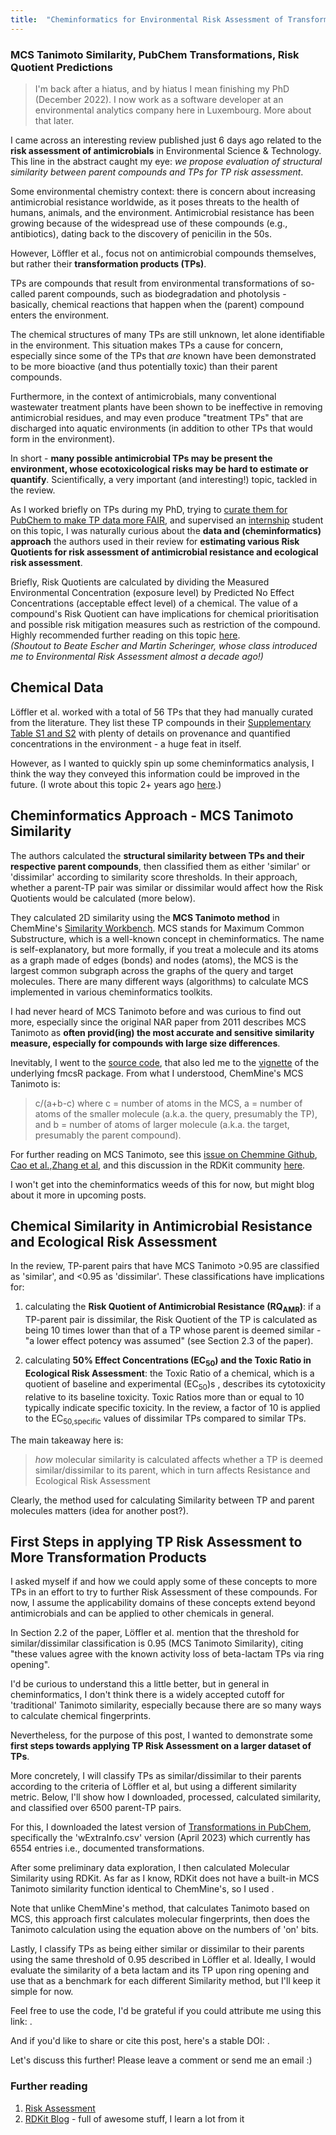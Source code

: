 ```yaml
---
title:  "Cheminformatics for Environmental Risk Assessment of Transformation Products"
---
```

### MCS Tanimoto Similarity, PubChem Transformations, Risk Quotient Predictions

> I'm back after a hiatus, and by hiatus I mean finishing my PhD (December 2022). I now work as a software developer at an environmental analytics company here in Luxembourg. More about that later.

I came across an interesting review published just 6 days ago related to the **risk assessment of antimicrobials** in Environmental Science & Technology. This line in the abstract caught my eye: *we propose evaluation of structural similarity between parent compounds and TPs for TP risk assessment*.

Some environmental chemistry context: there is concern about increasing antimicrobial resistance worldwide, as it poses threats to the health of humans, animals, and the environment. Antimicrobial resistance has been growing because of the widespread use of these compounds (e.g., antibiotics), dating back to the discovery of penicilin in the 50s.

However, Löffler et al., focus not on antimicrobial compounds themselves, but rather their **transformation products (TPs)**. 

TPs are compounds that result from environmental transformations of so-called parent compounds, such as biodegradation and photolysis - basically, chemical reactions that happen when the (parent) compound enters the environment.

The chemical structures of many TPs are still unknown, let alone identifiable in the environment. This situation makes TPs a cause for concern, especially since some of the TPs that *are* known have been demonstrated to be more bioactive (and thus potentially toxic) than their parent compounds. 

Furthermore, in the context of antimicrobials, many conventional wastewater treatment plants have been shown to be ineffective in removing antimicrobial residues, and may even produce "treatment TPs" that are discharged into aquatic environments (in addition to other TPs that would form in the environment).

In short - **many possible antimicrobial TPs may be present the environment, whose ecotoxicological risks may be hard to estimate or quantify**. Scientifically, a very important (and interesting!) topic, tackled in the review.

As I worked briefly on TPs during my PhD, trying to [curate them for PubChem to make TP data more FAIR](https://zenodo.org/record/7838005), and supervised an [internship](https://adelenel.ai/mentoring/) student on this topic, I was naturally curious about the **data and (cheminformatics) approach** the authors used in their review for **estimating various Risk Quotients for risk assessment of antimicrobial resistance and ecological risk assessment**. 

Briefly, Risk Quotients are calculated by dividing the Measured Environmental Concentration (exposure level) by Predicted No Effect Concentrations (acceptable effect level) of a chemical. The value of a compound's Risk Quotient can have implications for chemical prioritisation and possible risk mitigation measures such as restriction of the compound. Highly recommended further reading on this topic [here](https://doi.org/10.2166/9781789061987).  
*(Shoutout to Beate Escher and Martin Scheringer, whose class introduced me to Environmental Risk Assessment almost a decade ago!)*


## Chemical Data
Löffler et al. worked with a total of 56 TPs that they had manually curated from the literature. They list these TP compounds in their [Supplementary Table S1 and S2](https://pubs.acs.org/doi/suppl/10.1021/acs.est.2c09854/suppl_file/es2c09854_si_002.xlsx) with plenty of details on provenance and quantified concentrations in the environment - a huge feat in itself. 

However, as I wanted to quickly spin up some cheminformatics analysis, I think the way they conveyed this information could be improved in the future. (I wrote about this topic 2+ years ago [here](https://adelenel.ai/communicatingenvchem/).)


## Cheminformatics Approach - MCS Tanimoto Similarity
The authors calculated the **structural similarity between TPs and their respective parent compounds**, then classified them as either 'similar' or 'dissimilar' according to similarity score thresholds. In their approach, whether a parent-TP pair was similar or dissimilar would affect how the Risk Quotients would be calculated (more below).

They calculated 2D similarity using the **MCS Tanimoto method** in ChemMine's [Similarity Workbench](https://chemminetools.ucr.edu/similarity/). MCS stands for Maximum Common Substructure, which is a well-known concept in cheminformatics. The name is self-explanatory, but more formally, if you treat a molecule and its atoms as a graph made of edges (bonds) and nodes (atoms), the MCS is the largest common subgraph across the graphs of the query and target molecules. There are many different ways (algorithms) to calculate MCS implemented in various cheminformatics toolkits.

I had never heard of MCS Tanimoto before and was curious to find out more, especially since the original NAR paper from 2011 describes MCS Tanimoto as **often provid(ing) the most accurate and sensitive similarity measure, especially for compounds with large size differences**.

Inevitably, I went to the [source code](https://github.com/girke-lab/chemminetools/blob/1896c2dd7362f44193528aef028390543a125921/similarity/funcs.py#L88), that also led me to the [vignette](https://www.bioconductor.org/packages/devel/bioc/vignettes/fmcsR/inst/doc/fmcsR.html#52_Compute_MCS) of the underlying fmcsR package. From what I understood, ChemMine's MCS Tanimoto is:

> c/(a+b-c)
> where c =  number of atoms in the MCS, a = number of atoms of the smaller molecule (a.k.a. the query, presumably the TP), and b = number of atoms of larger molecule (a.k.a. the target, presumably the parent compound).

For further reading on MCS Tanimoto, see this [issue on Chemmine Github](https://github.com/girke-lab/chemminetools/issues/172), [Cao et al.](https://doi.org/10.1093/bioinformatics/btn186),[Zhang et al](https://doi.org/10.1007/s10822-015-9872-1), and this discussion in the RDKit community [here](https://github.com/rdkit/rdkit/discussions/6265). 

I won't get into the cheminformatics weeds of this for now, but might blog about it more in upcoming posts. 


## Chemical Similarity in Antimicrobial Resistance and Ecological Risk Assessment
In the review, TP-parent pairs that have MCS Tanimoto >0.95 are classified as 'similar', and <0.95 as 'dissimilar'. These classifications have implications for:

1. calculating the **Risk Quotient of Antimicrobial Resistance (RQ<sub>AMR</sub>)**: if a TP-parent pair is dissimilar, the Risk Quotient of the TP is calculated as being 10 times lower than that of a TP whose parent is deemed similar - "a lower effect potency was assumed" (see Section 2.3 of the paper). 

2. calculating **50% Effect Concentrations (EC<sub>50</sub>) and the Toxic Ratio in Ecological Risk Assessment**: the Toxic Ratio of a chemical, which is a quotient of baseline and experimental (EC<sub>50</sub>)s , describes its cytotoxicity relative to its baseline toxicity. Toxic Ratios more than or equal to 10 typically indicate specific toxicity. In the review, a factor of 10 is applied to the EC<sub>50,specific</sub> values of dissimilar TPs compared to similar TPs. 

The main takeaway here is:

> *how* molecular similarity is calculated affects whether a TP is deemed similar/dissimilar to its parent, which in turn affects Resistance and Ecological Risk Assessment

Clearly, the method used for calculating Similarity between TP and parent molecules matters (idea for another post?).


## First Steps in applying TP Risk Assessment to More Transformation Products
I asked myself if and how we could apply some of these concepts to more TPs in an effort to try to further Risk Assessment of these compounds. For now, I assume the applicability domains of these concepts extend beyond antimicrobials and can be applied to other chemicals in general.

In Section 2.2 of the paper, Löffler et al. mention that the threshold for similar/dissimilar classification is 0.95 (MCS Tanimoto Similarity), citing "these values agree with the known activity loss of beta-lactam TPs via ring opening". 

I'd be curious to understand this a little better, but in general in cheminformatics, I don't think there is a widely accepted cutoff for 'traditional' Tanimoto similarity, especially because there are so many ways to calculate chemical fingerprints.

Nevertheless, for the purpose of this post, I wanted to demonstrate some **first steps towards applying TP Risk Assessment on a larger dataset of TPs**. 

More concretely, I will classify TPs as similar/dissimilar to their parents according to the criteria of Löffler et al, but using a different similarity metric. Below, I'll show how I downloaded, processed, calculated similarity, and classified over 6500 parent-TP pairs.

For this, I downloaded the latest version of [Transformations in PubChem](https://doi.org/10.5281/zenodo.7838005), specifically the 'wExtraInfo.csv' version (April 2023) which currently has 6554 entries i.e., documented transformations. 

After some preliminary data exploration, I then calculated Molecular Similarity using RDKit. As far as I know, RDKit does not have a built-in MCS Tanimoto similarity function identical to ChemMine's, so I used . 

Note that unlike ChemMine's method, that calculates Tanimoto based on MCS, this approach first calculates molecular fingerprints, then does the Tanimoto calculation using the equation above on the numbers of 'on' bits.
 
Lastly, I classify TPs as being either similar or dissimilar to their parents using the same threshold of 0.95 described in Löffler et al. Ideally, I would evaluate the similarity of a beta lactam and its TP upon ring opening and use that as a benchmark for each different Similarity method, but I'll keep it simple for now.

Feel free to use the code, I'd be grateful if you could attribute me using this link: <LINK>.

And if you'd like to share or cite this post, here's a stable DOI: <LINK>. 

Let's discuss this further! Please leave a comment or send me an email :)






### Further reading
1. [Risk Assessment]((https://doi.org/10.2166/9781789061987) )
2. [RDKit Blog](https://greglandrum.github.io/rdkit-blog/) - full of awesome stuff, I learn a lot from it
















